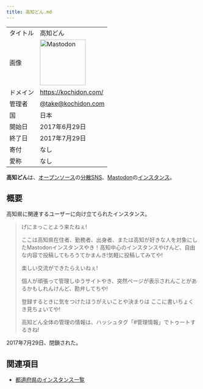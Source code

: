 ```yaml
---
title: 高知どん.md
---
```

<div>

|          |                                                                                                                                                                                                                                                                                                        |
|----------|--------------------------------------------------------------------------------------------------------------------------------------------------------------------------------------------------------------------------------------------------------------------------------------------------------|
| タイトル | 高知どん                                                                                                                                                                                                                                                                                               |
| 画像     | [<img src="/images/thumb/0/00/Mastodon_logo.png/120px-Mastodon_logo.png" srcset="/images/thumb/0/00/Mastodon_logo.png/180px-Mastodon_logo.png 1.5x, /images/0/00/Mastodon_logo.png 2x" width="120" height="120" alt="Mastodon" />](/%E3%83%95%E3%82%A1%E3%82%A4%E3%83%AB:Mastodon_logo.png "Mastodon") |
| ドメイン | <a href="https://kochidon.com/" rel="nofollow">https://kochidon.com/</a>                                                                                                                                                                                                                               |
| 管理者   | <a href="https://kochidon.com/@take" rel="nofollow">@take@kochidon.com</a>                                                                                                                                                                                                                             |
| 国       | 日本                                                                                                                                                                                                                                                                                                   |
| 開始日   | 2017年6月29日                                                                                                                                                                                                                                                                                          |
| 終了日   | 2017年7月29日                                                                                                                                                                                                                                                                                          |
| 寄付     | なし                                                                                                                                                                                                                                                                                                   |
| 愛称     | なし                                                                                                                                                                                                                                                                                                   |

**高知どん**は、[オープンソース](/%E3%82%AA%E3%83%BC%E3%83%97%E3%83%B3%E3%82%BD%E3%83%BC%E3%82%B9 "オープンソース")の[分散SNS](/%E5%88%86%E6%95%A3SNS "分散SNS")、[Mastodon](/Mastodon "Mastodon")の[インスタンス](/%E3%82%A4%E3%83%B3%E3%82%B9%E3%82%BF%E3%83%B3%E3%82%B9 "インスタンス")。

## 概要

高知県に関連するユーザーに向け立てられたインスタンス。

> げにまっことよう来たねぇ!
>
> ここは高知県在住者、勤務者、出身者、または高知が好きな人を対象にしたMastodonインスタンスやき！高知中心のインスタンスやけんど、自由な内容で投稿してもろうてかまんき!気軽に投稿してみてや!
>
> 楽しい交流ができたらえいねぇ!
>
> 個人が頑張って管理しゆうサイトやき、突然ページが表示されんことがあるかもしれんけんど、勘弁してちや!
>
> 登録するときに気をつけたほうがえいことや決まりは ここに書いちょくき見ちょいてや!
>
> 高知どん全体の管理の情報は、ハッシュタグ「#管理情報」でトゥートするきね!

2017年7月29日、閉鎖された。

## 関連項目

-   [都道府県のインスタンス一覧](/%E9%83%BD%E9%81%93%E5%BA%9C%E7%9C%8C%E3%81%AE%E3%82%A4%E3%83%B3%E3%82%B9%E3%82%BF%E3%83%B3%E3%82%B9%E4%B8%80%E8%A6%A7 "都道府県のインスタンス一覧")

  

</div>
